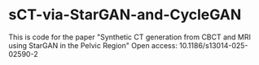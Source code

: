 # sCT-via-StarGAN-and-CycleGAN
This is code for the paper "Synthetic CT generation from CBCT and MRI using StarGAN in the Pelvic Region"
Open access: 10.1186/s13014-025-02590-2
